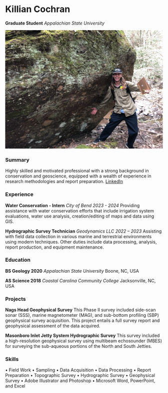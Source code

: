 # Killian Cochran

**Graduate Student** 
*Appalachian State University*

<img src="/img/IMG_3280.jpg">




### Summary
Highly skilled and motivated professional with a strong background in conservation and geoscience, equipped with a wealth of experience in research methodologies and report preparation. [LinkedIn](https://www.linkedin.com/in/killian-cochran/)


### Experience
**Water Conservation - Intern**
*City of Bend 2023 - 2024*
Providing assistance with water conservation efforts that include irrigation system evaluations, water use analysis, creation/editing of maps and data using GIS.

**Hydrographic Survey Technician**
*Geodynamics LLC 2022 – 2023*
Assisting with field data collection in various marine and terrestrial environments using modern techniques. Other duties include data processing, analysis, report production, and equipment maintenance.


### Education
**BS Geology 2020**
*Appalachian State University*
Boone, NC, USA

**AS Science 2018**
*Coastal Carolina Community College*
Jacksonville, NC, USA


### Projects
**Nags Head Geophysical Survey**
This Phase II survey included side-scan sonar (SSS), marine magnetometer (MAG), and sub-bottom profiling (SBP) geophysical survey acquisition. This project entails a full survey report and geophysical assessment of the data acquired.

**Masonboro Inlet Jetty System Hydrographic Survey**
This survey included a high-resolution geophysical survey using multibeam echosounder (MBES) for surveying the sub-aqueous portions of the North and South Jetties.


### Skills
•	Field Work
•	Sampling
•	Data Acquisition
•	Data Processing
•	Report Preparation
•	Topographic Survey
•	Hydrographic Survey
•	Geophysical Survey
•	Adobe Illustrator and Photoshop 
•	Microsoft Word, PowerPoint, and Excel